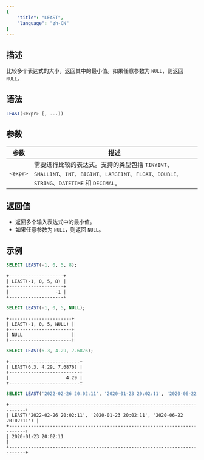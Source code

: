 ```yaml
---
{
    "title": "LEAST",
    "language": "zh-CN"
}
---
```


## 描述

比较多个表达式的大小，返回其中的最小值。如果任意参数为 `NULL`，则返回 `NULL`。

## 语法

```sql
LEAST(<expr> [, ...])
```

## 参数

| 参数 | 描述 |
|------------|-------------|
| `<expr>` | 需要进行比较的表达式。支持的类型包括 `TINYINT`、`SMALLINT`、`INT`、`BIGINT`、`LARGEINT`、`FLOAT`、`DOUBLE`、`STRING`、`DATETIME` 和 `DECIMAL`。 |

## 返回值

- 返回多个输入表达式中的最小值。
- 如果任意参数为 `NULL`，则返回 `NULL`。

## 示例

```sql
SELECT LEAST(-1, 0, 5, 8);
```

```text
+--------------------+
| LEAST(-1, 0, 5, 8) |
+--------------------+
|                 -1 |
+--------------------+
```

```sql
SELECT LEAST(-1, 0, 5, NULL);
```

```text
+-----------------------+
| LEAST(-1, 0, 5, NULL) |
+-----------------------+
| NULL                  |
+-----------------------+
```

```sql
SELECT LEAST(6.3, 4.29, 7.6876);
```

```text
+--------------------------+
| LEAST(6.3, 4.29, 7.6876) |
+--------------------------+
|                     4.29 |
+--------------------------+
```

```sql
SELECT LEAST('2022-02-26 20:02:11', '2020-01-23 20:02:11', '2020-06-22 20:02:11');
```

```text
+----------------------------------------------------------------------------+
| LEAST('2022-02-26 20:02:11', '2020-01-23 20:02:11', '2020-06-22 20:02:11') |
+----------------------------------------------------------------------------+
| 2020-01-23 20:02:11                                                        |
+----------------------------------------------------------------------------+
```